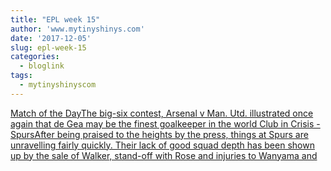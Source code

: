 ```yaml
---
title: "EPL week 15"
author: 'www.mytinyshinys.com'
date: '2017-12-05'
slug: epl-week-15
categories:
  - bloglink
tags:
  - mytinyshinyscom
---
```


[Match of the DayThe big-six contest, Arsenal v Man. Utd. illustrated once again that de Gea may be the finest goalkeeper in the world Club in Crisis - SpursAfter being praised to the heights by the press, things at Spurs are unravelling fairly quickly. Their lack of good squad depth has been shown up by the sale of Walker, stand-off with Rose and injuries to Wanyama and<i class="fas fa-external-link-alt"></i>](https://www.mytinyshinys.com/2017/12/05/epl-week-15/)

